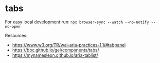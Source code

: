 # tabs

For easy local development run: `npx browser-sync --watch --no-notify --no-open`

Resources:
* https://www.w3.org/TR/wai-aria-practices-1.1/#tabpanel
* https://bbc.github.io/gel/components/tabs/
* https://mynamesleon.github.io/aria-tablist/
